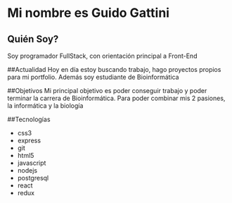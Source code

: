 # Mi nombre es Guido Gattini

## Quién Soy? 
Soy programador FullStack, con orientación principal a Front-End

##Actualidad
Hoy en día estoy buscando trabajo, hago proyectos propios para mi portfolio. Además soy estudiante de Bioinformática

##Objetivos
Mi principal objetivo es poder conseguir trabajo y poder terminar la carrera de Bioinformática. Para poder combinar mis 2 pasiones, la informática y la biología


##Tecnologías

- css3 
- express 
- git 
- html5 
- javascript 
- nodejs 
- postgresql 
- react 
- redux
